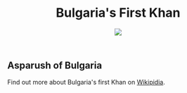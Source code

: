 <html>
 <header>
  <h1>Bulgaria's First Khan</h1>
   <img src="https://upload.wikimedia.org/wikipedia/commons/a/a2/KanasJubigiAsparukh2.JPG">
 </header>
  <h2>Asparush of Bulgaria</h2>
 <footer><p>Find out more about Bulgaria's first Khan on <a href="https://en.wikipedia.org/wiki/Asparuh_of_Bulgaria"  target="_blank">Wikipidia</a>.<p></footer>
</html>

